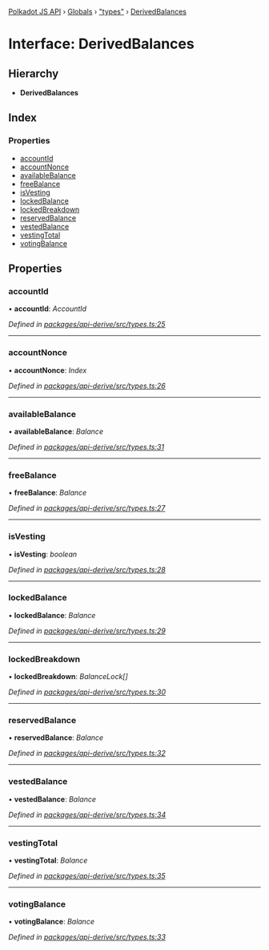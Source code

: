 [Polkadot JS API](../README.md) › [Globals](../globals.md) › ["types"](../modules/_types_.md) › [DerivedBalances](_types_.derivedbalances.md)

# Interface: DerivedBalances

## Hierarchy

* **DerivedBalances**

## Index

### Properties

* [accountId](_types_.derivedbalances.md#accountid)
* [accountNonce](_types_.derivedbalances.md#accountnonce)
* [availableBalance](_types_.derivedbalances.md#availablebalance)
* [freeBalance](_types_.derivedbalances.md#freebalance)
* [isVesting](_types_.derivedbalances.md#isvesting)
* [lockedBalance](_types_.derivedbalances.md#lockedbalance)
* [lockedBreakdown](_types_.derivedbalances.md#lockedbreakdown)
* [reservedBalance](_types_.derivedbalances.md#reservedbalance)
* [vestedBalance](_types_.derivedbalances.md#vestedbalance)
* [vestingTotal](_types_.derivedbalances.md#vestingtotal)
* [votingBalance](_types_.derivedbalances.md#votingbalance)

## Properties

###  accountId

• **accountId**: *AccountId*

*Defined in [packages/api-derive/src/types.ts:25](https://github.com/polkadot-js/api/blob/6e61be960/packages/api-derive/src/types.ts#L25)*

___

###  accountNonce

• **accountNonce**: *Index*

*Defined in [packages/api-derive/src/types.ts:26](https://github.com/polkadot-js/api/blob/6e61be960/packages/api-derive/src/types.ts#L26)*

___

###  availableBalance

• **availableBalance**: *Balance*

*Defined in [packages/api-derive/src/types.ts:31](https://github.com/polkadot-js/api/blob/6e61be960/packages/api-derive/src/types.ts#L31)*

___

###  freeBalance

• **freeBalance**: *Balance*

*Defined in [packages/api-derive/src/types.ts:27](https://github.com/polkadot-js/api/blob/6e61be960/packages/api-derive/src/types.ts#L27)*

___

###  isVesting

• **isVesting**: *boolean*

*Defined in [packages/api-derive/src/types.ts:28](https://github.com/polkadot-js/api/blob/6e61be960/packages/api-derive/src/types.ts#L28)*

___

###  lockedBalance

• **lockedBalance**: *Balance*

*Defined in [packages/api-derive/src/types.ts:29](https://github.com/polkadot-js/api/blob/6e61be960/packages/api-derive/src/types.ts#L29)*

___

###  lockedBreakdown

• **lockedBreakdown**: *BalanceLock[]*

*Defined in [packages/api-derive/src/types.ts:30](https://github.com/polkadot-js/api/blob/6e61be960/packages/api-derive/src/types.ts#L30)*

___

###  reservedBalance

• **reservedBalance**: *Balance*

*Defined in [packages/api-derive/src/types.ts:32](https://github.com/polkadot-js/api/blob/6e61be960/packages/api-derive/src/types.ts#L32)*

___

###  vestedBalance

• **vestedBalance**: *Balance*

*Defined in [packages/api-derive/src/types.ts:34](https://github.com/polkadot-js/api/blob/6e61be960/packages/api-derive/src/types.ts#L34)*

___

###  vestingTotal

• **vestingTotal**: *Balance*

*Defined in [packages/api-derive/src/types.ts:35](https://github.com/polkadot-js/api/blob/6e61be960/packages/api-derive/src/types.ts#L35)*

___

###  votingBalance

• **votingBalance**: *Balance*

*Defined in [packages/api-derive/src/types.ts:33](https://github.com/polkadot-js/api/blob/6e61be960/packages/api-derive/src/types.ts#L33)*
